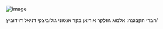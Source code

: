 ![image](https://github.com/user-attachments/assets/07f0383b-d804-450f-bd9e-cb3b8b249a24)

חברי הקבוצה:
אלמוג גוזלקר
אוריאן בקר
אנטוני גולוביצקי
דניאל דוידוביץ'
